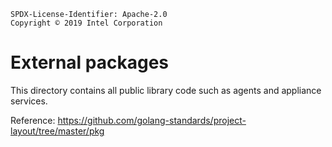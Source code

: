 ```text
SPDX-License-Identifier: Apache-2.0
Copyright © 2019 Intel Corporation
```
# External packages

This directory contains all public library code such as agents and appliance services.

Reference: <https://github.com/golang-standards/project-layout/tree/master/pkg>

